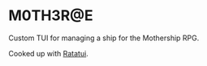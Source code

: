 # M0TH3R@E

Custom TUI for managing a ship for the Mothership RPG.

Cooked up with [Ratatui](https://ratatui.rs/).

